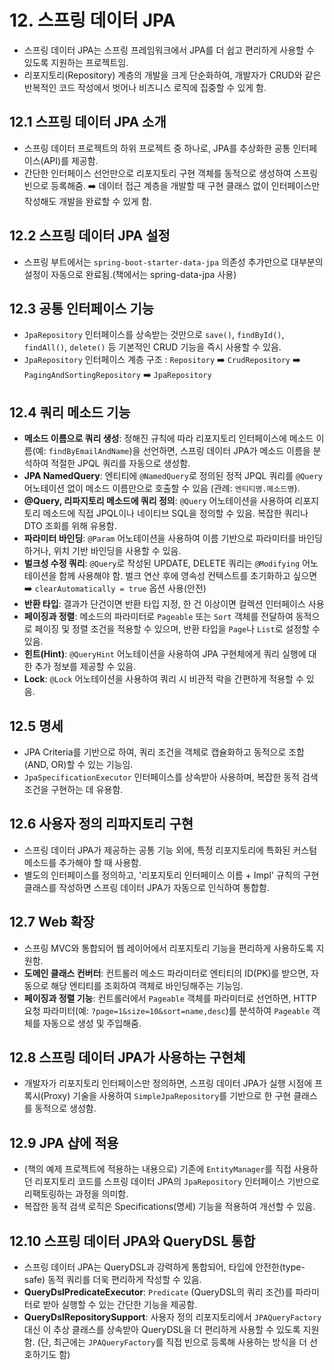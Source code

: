 # 12. 스프링 데이터 JPA
- 스프링 데이터 JPA는 스프링 프레임워크에서 JPA를 더 쉽고 편리하게 사용할 수 있도록 지원하는 프로젝트임.
- 리포지토리(Repository) 계층의 개발을 크게 단순화하여, 개발자가 CRUD와 같은 반복적인 코드 작성에서 벗어나 비즈니스 로직에 집중할 수 있게 함.

## 12.1 스프링 데이터 JPA 소개
- 스프링 데이터 프로젝트의 하위 프로젝트 중 하나로, JPA를 추상화한 공통 인터페이스(API)를 제공함.
- 간단한 인터페이스 선언만으로 리포지토리 구현 객체를 동적으로 생성하여 스프링 빈으로 등록해줌. ➡️ 데이터 접근 계층을 개발할 때 구현 클래스 없이 인터페이스만 작성해도 개발을 완료할 수 있게 함.

## 12.2 스프링 데이터 JPA 설정
- 스프링 부트에서는 `spring-boot-starter-data-jpa` 의존성 추가만으로 대부분의 설정이 자동으로 완료됨.(책에서는 spring-data-jpa 사용)


## 12.3 공통 인터페이스 기능
- `JpaRepository` 인터페이스를 상속받는 것만으로 `save()`, `findById()`, `findAll()`, `delete()` 등 기본적인 CRUD 기능을 즉시 사용할 수 있음.
- `JpaRepository` 인터페이스 계층 구조 : `Repository` ➡️ `CrudRepository`  ➡️ `PagingAndSortingRepository`  ➡️ `JpaRepository`

## 12.4 쿼리 메소드 기능
- **메소드 이름으로 쿼리 생성**: 정해진 규칙에 따라 리포지토리 인터페이스에 메소드 이름(예: `findByEmailAndName`)을 선언하면, 스프링 데이터 JPA가 메소드 이름을 분석하여 적절한 JPQL 쿼리를 자동으로 생성함.
- **JPA NamedQuery**: 엔티티에 `@NamedQuery`로 정의된 정적 JPQL 쿼리를 `@Query` 어노테이션 없이 메소드 이름만으로 호출할 수 있음 (관례: `엔티티명.메소드명`).
- **@Query, 리파지토리 메소드에 쿼리 정의**: `@Query` 어노테이션을 사용하여 리포지토리 메소드에 직접 JPQL이나 네이티브 SQL을 정의할 수 있음. 복잡한 쿼리나 DTO 조회를 위해 유용함.
- **파라미터 바인딩**: `@Param` 어노테이션을 사용하여 이름 기반으로 파라미터를 바인딩하거나, 위치 기반 바인딩을 사용할 수 있음.
- **벌크성 수정 쿼리**: `@Query`로 작성된 UPDATE, DELETE 쿼리는 `@Modifying` 어노테이션을 함께 사용해야 함. 벌크 연산 후에 영속성 컨텍스트를 초기화하고 싶으면 ➡️ `clearAutomatically = true` 옵션 사용(안전)
- **반환 타입**: 결과가 단건이면 반환 타입 지정, 한 건 이상이면 컬렉션 인터페이스 사용
- **페이징과 정렬**: 메소드의 파라미터로 `Pageable` 또는 `Sort` 객체를 전달하여 동적으로 페이징 및 정렬 조건을 적용할 수 있으며, 반환 타입을 `Page`나 `List`로 설정할 수 있음.
- **힌트(Hint)**: `@QueryHint` 어노테이션을 사용하여 JPA 구현체에게 쿼리 실행에 대한 추가 정보를 제공할 수 있음.
- **Lock**: `@Lock` 어노테이션을 사용하여 쿼리 시 비관적 락을 간편하게 적용할 수 있음.

## 12.5 명세
- JPA Criteria를 기반으로 하여, 쿼리 조건을 객체로 캡슐화하고 동적으로 조합(AND, OR)할 수 있는 기능임.
- `JpaSpecificationExecutor` 인터페이스를 상속받아 사용하며, 복잡한 동적 검색 조건을 구현하는 데 유용함.

## 12.6 사용자 정의 리파지토리 구현
- 스프링 데이터 JPA가 제공하는 공통 기능 외에, 특정 리포지토리에 특화된 커스텀 메소드를 추가해야 할 때 사용함.
- 별도의 인터페이스를 정의하고, '리포지토리 인터페이스 이름 + Impl' 규칙의 구현 클래스를 작성하면 스프링 데이터 JPA가 자동으로 인식하여 통합함.

## 12.7 Web 확장
- 스프링 MVC와 통합되어 웹 레이어에서 리포지토리 기능을 편리하게 사용하도록 지원함.
- **도메인 클래스 컨버터**: 컨트롤러 메소드 파라미터로 엔티티의 ID(PK)를 받으면, 자동으로 해당 엔티티를 조회하여 객체로 바인딩해주는 기능임.
- **페이징과 정렬 기능**: 컨트롤러에서 `Pageable` 객체를 파라미터로 선언하면, HTTP 요청 파라미터(예: `?page=1&size=10&sort=name,desc`)를 분석하여 `Pageable` 객체를 자동으로 생성 및 주입해줌.

## 12.8 스프링 데이터 JPA가 사용하는 구현체
- 개발자가 리포지토리 인터페이스만 정의하면, 스프링 데이터 JPA가 실행 시점에 프록시(Proxy) 기술을 사용하여 `SimpleJpaRepository`를 기반으로 한 구현 클래스를 동적으로 생성함.

## 12.9 JPA 샵에 적용
- (책의 예제 프로젝트에 적용하는 내용으로) 기존에 `EntityManager`를 직접 사용하던 리포지토리 코드를 스프링 데이터 JPA의 `JpaRepository` 인터페이스 기반으로 리팩토링하는 과정을 의미함.
- 복잡한 동적 검색 로직은 Specifications(명세) 기능을 적용하여 개선할 수 있음.

## 12.10 스프링 데이터 JPA와 QueryDSL 통합
- 스프링 데이터 JPA는 QueryDSL과 강력하게 통합되어, 타입에 안전한(type-safe) 동적 쿼리를 더욱 편리하게 작성할 수 있음.
- **QueryDslPredicateExecutor**: `Predicate` (QueryDSL의 쿼리 조건)를 파라미터로 받아 실행할 수 있는 간단한 기능을 제공함.
- **QueryDslRepositorySupport**: 사용자 정의 리포지토리에서 `JPAQueryFactory` 대신 이 추상 클래스를 상속받아 QueryDSL을 더 편리하게 사용할 수 있도록 지원함. (단, 최근에는 `JPAQueryFactory`를 직접 빈으로 등록해 사용하는 방식을 더 선호하기도 함)